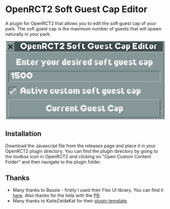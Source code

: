 # OpenRCT2 Soft Guest Cap Editor

A plugin for OpenRCT2 that allows you to edit the soft guest cap of your park. The soft guest cap is the maximum number of guests that will spawn naturally in your park.

<div align="center">
    <img src="image.png" alt="Screenshot" width="500"/>
</div>

## Installation

Download the Javascript file from the releases page and place it in your OpenRCT2 plugin directory. You can find the plugin directory by going to the toolbox icon in OpenRCT2 and clicking on "Open Custom Content Folder" and then navigate to the plugin folder.

## Thanks

- Many thanks to Bassie - firstly I used their Flex UI library. You can find it [here](https://github.com/Basssiiie/OpenRCT2-FlexUI). Also thanks for the help with the [PR](https://github.com/OpenRCT2/OpenRCT2/pull/21521).
- Many thanks to KatieZeldaKat for their [plugin template](https://github.com/KatieZeldaKat/openrct2-typescript-plugin-template).

